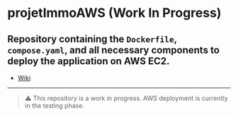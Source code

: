 # projetImmoAWS (Work In Progress)

## Repository containing the `Dockerfile`, `compose.yaml`, and all necessary components to **deploy the application on AWS EC2**.

- [Wiki](https://github.com/ManasseTegGbegnohou/projetImmo-AWS-services/wiki)
---
> ⚠️ This repository is a work in progress. AWS deployment is currently in the testing phase.
